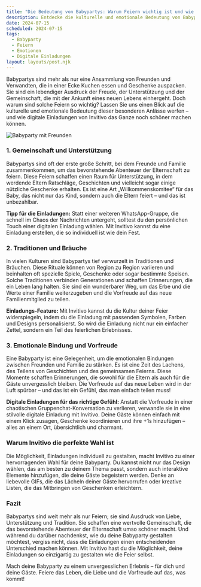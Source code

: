 ```yaml
---
title: "Die Bedeutung von Babypartys: Warum Feiern wichtig ist und wie digitale Einladungen den Unterschied machen"
description: Entdecke die kulturelle und emotionale Bedeutung von Babypartys und wie digitale Einladungen von Invitivo deinem Fest eine persönliche Note verleihen können.
date: 2024-07-15
scheduled: 2024-07-15
tags:
  - Babyparty
  - Feiern
  - Emotionen
  - Digitale Einladungen
layout: layouts/post.njk
---
```


Babypartys sind mehr als nur eine Ansammlung von Freunden und Verwandten, die in einer Ecke Kuchen essen und Geschenke auspacken. Sie sind ein lebendiger Ausdruck der Freude, der Unterstützung und der Gemeinschaft, die mit der Ankunft eines neuen Lebens einhergeht. Doch warum sind solche Feiern so wichtig? Lassen Sie uns einen Blick auf die kulturelle und emotionale Bedeutung dieser besonderen Anlässe werfen – und wie digitale Einladungen von Invitivo das Ganze noch schöner machen können.

![Babyparty mit Freunden](/img/babyparty-celebration.webp)

### 1. **Gemeinschaft und Unterstützung**

Babypartys sind oft der erste große Schritt, bei dem Freunde und Familie zusammenkommen, um das bevorstehende Abenteuer der Elternschaft zu feiern. Diese Feiern schaffen einen Raum für Unterstützung, in dem werdende Eltern Ratschläge, Geschichten und vielleicht sogar einige nützliche Geschenke erhalten. Es ist eine Art „Willkommenskomitee“ für das Baby, das nicht nur das Kind, sondern auch die Eltern feiert – und das ist unbezahlbar.

**Tipp für die Einladungen:** Statt einer weiteren WhatsApp-Gruppe, die schnell im Chaos der Nachrichten untergeht, solltest du den persönlichen Touch einer digitalen Einladung wählen. Mit Invitivo kannst du eine Einladung erstellen, die so individuell ist wie dein Fest. 

### 2. **Traditionen und Bräuche**

In vielen Kulturen sind Babypartys tief verwurzelt in Traditionen und Bräuchen. Diese Rituale können von Region zu Region variieren und beinhalten oft spezielle Spiele, Geschenke oder sogar bestimmte Speisen. Solche Traditionen verbinden Generationen und schaffen Erinnerungen, die ein Leben lang halten. Sie sind ein wunderbarer Weg, um das Erbe und die Werte einer Familie weiterzugeben und die Vorfreude auf das neue Familienmitglied zu teilen.

**Einladungs-Feature:** Mit Invitivo kannst du die Kultur deiner Feier widerspiegeln, indem du die Einladung mit passenden Symbolen, Farben und Designs personalisierst. So wird die Einladung nicht nur ein einfacher Zettel, sondern ein Teil des feierlichen Erlebnisses.

### 3. **Emotionale Bindung und Vorfreude**

Eine Babyparty ist eine Gelegenheit, um die emotionalen Bindungen zwischen Freunden und Familie zu stärken. Es ist eine Zeit des Lachens, des Teilens von Geschichten und des gemeinsamen Feierns. Diese Momente schaffen Erinnerungen, die sowohl für die Eltern als auch für die Gäste unvergesslich bleiben. Die Vorfreude auf das neue Leben wird in der Luft spürbar – und das ist ein Gefühl, das man einfach teilen muss!

**Digitale Einladungen für das richtige Gefühl:** Anstatt die Vorfreude in einer chaotischen Gruppenchat-Konversation zu verlieren, verwandle sie in eine stilvolle digitale Einladung mit Invitivo. Deine Gäste können einfach mit einem Klick zusagen, Geschenke koordinieren und ihre +1s hinzufügen – alles an einem Ort, übersichtlich und charmant. 

### **Warum Invitivo die perfekte Wahl ist**

Die Möglichkeit, Einladungen individuell zu gestalten, macht Invitivo zu einer hervorragenden Wahl für deine Babyparty. Du kannst nicht nur das Design wählen, das am besten zu deinem Thema passt, sondern auch interaktive Elemente hinzufügen, die deine Gäste begeistern werden. Denke an liebevolle GIFs, die das Lächeln deiner Gäste hervorrufen oder kreative Listen, die das Mitbringen von Geschenken erleichtern.

### **Fazit**

Babypartys sind weit mehr als nur Feiern; sie sind Ausdruck von Liebe, Unterstützung und Tradition. Sie schaffen eine wertvolle Gemeinschaft, die das bevorstehende Abenteuer der Elternschaft umso schöner macht. Und während du darüber nachdenkst, wie du deine Babyparty gestalten möchtest, vergiss nicht, dass die Einladungen einen entscheidenden Unterschied machen können. Mit Invitivo hast du die Möglichkeit, deine Einladungen so einzigartig zu gestalten wie die Feier selbst. 

Mach deine Babyparty zu einem unvergesslichen Erlebnis – für dich und deine Gäste. Feiere das Leben, die Liebe und die Vorfreude auf das, was kommt!
